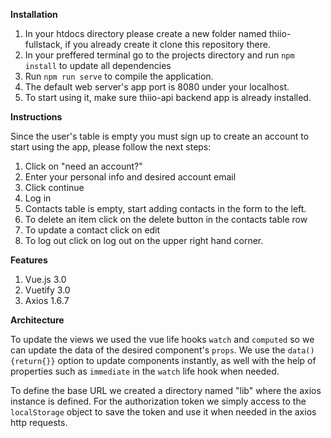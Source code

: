 <strong>Installation</strong>

1. In your htdocs directory please create a new folder named thiio-fullstack, if you already create it clone this repository there.
2. In your preffered terminal go to the projects directory and run ```npm install``` to update all dependencies
3. Run ```npm run serve``` to compile the application.
4. The default web server's app port is 8080 under your localhost.
5. To start using it, make sure thiio-api backend app is already installed.

<strong>Instructions</strong>

Since the user's table is empty you must sign up to create an account to start using the app, please follow the next steps:

1. Click on "need an account?"
2. Enter your personal info and desired account email
3. Click continue
4. Log in
5. Contacts table is empty, start adding contacts in the form to the left.
6. To delete an item click on the delete button in the contacts table row
7. To update a contact click on edit
8. To log out click on log out on the upper right hand corner.

<strong>Features</strong>

1. Vue.js 3.0
2. Vuetify 3.0
3. Axios 1.6.7

<strong>Architecture</strong>

To update the views we used the vue life hooks ```watch``` and ```computed``` so we can update the data of the desired component's ```props```.
We use the ```data(){return{}}``` option to update components instantly, as well with the help of properties such as ```immediate``` in the ```watch``` life hook when needed.

To define the base URL we created a directory named "lib" where the axios instance is defined. For the authorization token we simply access to the ```localStorage``` object to
save the token and use it when needed in the axios http requests.
